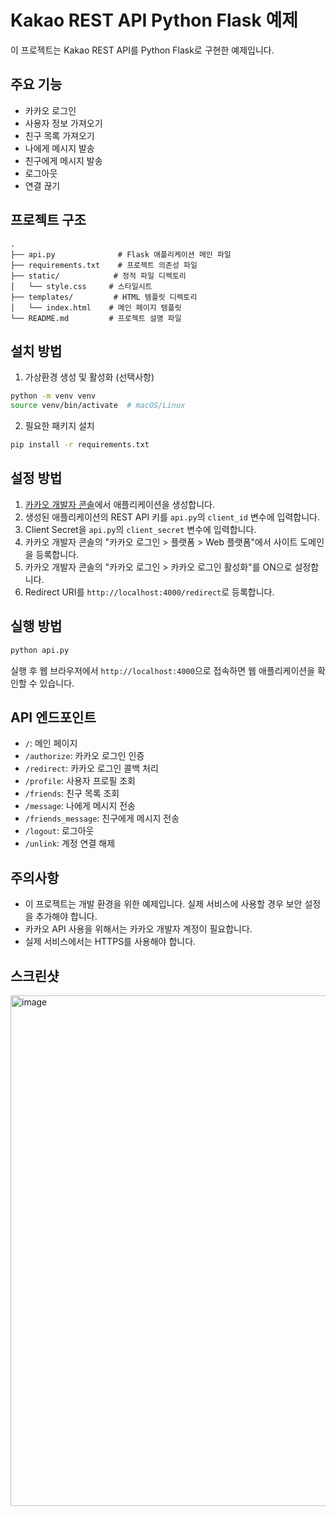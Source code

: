 # Kakao REST API Python Flask 예제

이 프로젝트는 Kakao REST API를 Python Flask로 구현한 예제입니다.

## 주요 기능

- 카카오 로그인
- 사용자 정보 가져오기
- 친구 목록 가져오기
- 나에게 메시지 발송
- 친구에게 메시지 발송
- 로그아웃
- 연결 끊기

## 프로젝트 구조

```
.
├── api.py              # Flask 애플리케이션 메인 파일
├── requirements.txt    # 프로젝트 의존성 파일
├── static/            # 정적 파일 디렉토리
│   └── style.css     # 스타일시트
├── templates/         # HTML 템플릿 디렉토리
│   └── index.html    # 메인 페이지 템플릿
└── README.md         # 프로젝트 설명 파일
```

## 설치 방법

1. 가상환경 생성 및 활성화 (선택사항)
```bash
python -m venv venv
source venv/bin/activate  # macOS/Linux
```

2. 필요한 패키지 설치
```bash
pip install -r requirements.txt
```

## 설정 방법

1. [카카오 개발자 콘솔](https://developers.kakao.com)에서 애플리케이션을 생성합니다.
2. 생성된 애플리케이션의 REST API 키를 `api.py`의 `client_id` 변수에 입력합니다.
3. Client Secret을 `api.py`의 `client_secret` 변수에 입력합니다.
4. 카카오 개발자 콘솔의 "카카오 로그인 > 플랫폼 > Web 플랫폼"에서 사이트 도메인을 등록합니다.
5. 카카오 개발자 콘솔의 "카카오 로그인 > 카카오 로그인 활성화"를 ON으로 설정합니다.
6. Redirect URI를 `http://localhost:4000/redirect`로 등록합니다.

## 실행 방법

```bash
python api.py
```

실행 후 웹 브라우저에서 `http://localhost:4000`으로 접속하면 웹 애플리케이션을 확인할 수 있습니다.

## API 엔드포인트

- `/`: 메인 페이지
- `/authorize`: 카카오 로그인 인증
- `/redirect`: 카카오 로그인 콜백 처리
- `/profile`: 사용자 프로필 조회
- `/friends`: 친구 목록 조회
- `/message`: 나에게 메시지 전송
- `/friends_message`: 친구에게 메시지 전송
- `/logout`: 로그아웃
- `/unlink`: 계정 연결 해제

## 주의사항

- 이 프로젝트는 개발 환경을 위한 예제입니다. 실제 서비스에 사용할 경우 보안 설정을 추가해야 합니다.
- 카카오 API 사용을 위해서는 카카오 개발자 계정이 필요합니다.
- 실제 서비스에서는 HTTPS를 사용해야 합니다.

## 스크린샷

<img width="817" alt="image" src="https://github.com/user-attachments/assets/7a04964f-b5ad-45fe-a634-24675cb3036d" />
